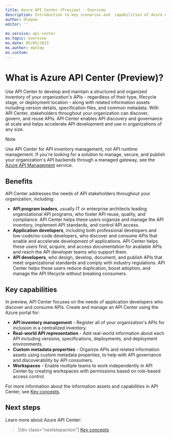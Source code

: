 ```yaml
---
title: Azure API Center (Preview) - Overview
description: Introduction to key scenarios and  capabilities of Azure API Center. API Center inventories an organization's APIs to promote API discovery and governance at scale.
author: dlepow
editor: ''
 
ms.service: api-center
ms.topic: overview
ms.date: 05/05/2023
ms.author: danlep
ms.custom: 
---
```


# What is Azure API Center (Preview)?

Use API Center to develop and maintain a structured and organized inventory of your organization's APIs - regardless of their type, lifecycle stage, or deployment location - along with related information assets including version details, specification files, and common metadata. With API Center, stakeholders throughout your organization can discover, govern, and reuse APIs. API Center enables API discovery and governance at scale and helps accelerate API development and use in organizations of any size. 

> [!NOTE]
> Use API Center for API inventory management, not API runtime management. If you're looking for a solution to manage, secure, and publish your organization's API backends through a managed gateway, see the [Azure API Management](../api-management/api-management-key-concepts.md) service.

## Benefits

API Center addresses the needs of API stakeholders throughout your organization, including:

* **API program leaders**, usually IT or enterprise architects leading organizational API programs, who foster API reuse, quality, and compliance. API Center helps these users organize and manage the API inventory, implement API standards, and control API access.
* **Application developers**, including both professional developers and low-code/no-code developers, who discover and consume APIs that enable and accelerate development of applications. API Center helps these users find, acquire, and access documentation for available APIs and reach the API developer teams who support them.
* **API developers**, who design, develop, document, and publish APIs that meet organizational standards and comply with industry regulations. API Center helps these users reduce duplication, boost adoption, and manage the API lifecycle without breaking consumers.  

## Key capabilities

In preview, API Center focuses on the needs of application developers who discover and consume APIs. Create and manage an API Center using the Azure portal for:

* **API inventory management** - Register all of your organization's APIs for inclusion in a centralized inventory.
* **Real-world API representation** - Add real-world information about each API including versions, specifications, deployments, and deployment environments.
* **Custom metadata properties** - Organize APIs and related information assets using custom metadata properties, to help with API governance and discoverability by API consumers.  
* **Workspaces** - Enable multiple teams to work independently in API Center by creating workspaces with permissions based on role-based access control.

For more information about the information assets and capabilities in API Center, see [Key concepts](key-concepts.md).

<!-- ## Preview limitations - add if needed -->


## Next steps

Learn more about Azure API Center:

> [!div class="nextstepaction"]
> [Key concepts](key-concepts.md)

